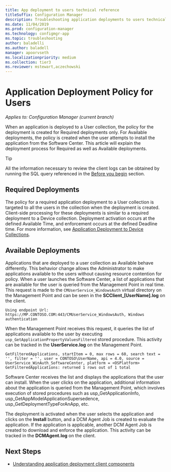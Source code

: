 ```yaml
---
title: App deployment to users technical reference
titleSuffix: Configuration Manager
description: Troubleshooting application deployments to users technical reference for Configuration Manager.
ms.date: 11/04/2019
ms.prod: configuration-manager
ms.technology: configmgr-app
ms.topic: troubleshooting
author: baladelli
ms.author: baladell
manager: apoorvseth
ms.localizationpriority: medium
ms.collection: tier3
ms.reviewer: mstewart,aczechowski
---
```


# Application Deployment Policy for Users

*Applies to: Configuration Manager (current branch)*

When an application is deployed to a User collection, the policy for the deployment is created for Required deployments only. For Available deployments, the policy is created when the user attempts to install the application from the Software Center. This article will explain the deployment process for Required as well as Available deployments.

> [!TIP]
> All the information necessary to review the client logs can be obtained by running the SQL query referenced in the [Before you begin](app-deployment-technical-reference.md#before-you-begin) section.

## Required Deployments

The policy for a required application deployment to a User collection is targeted to all the users in the collection when the deployment is created. Client-side processing for these deployments is similar to a required deployment to a Device collection. Deployment activation occurs at the defined Available Time, and enforcement occurs at the defined Deadline time. For more information, see [Application Deployment to Device Collections](device-deployment-technical-reference.md).

## Available Deployments

Applications that are deployed to a user collection as Available behave differently. This behavior change allows the Administrator to make applications available to the users without causing resource contention for policy. When a user launches the Software Center, a list of applications that are available for the user is queried from the Management Point in real time. This request is made to the `CMUserService_WindowsAuth` virtual directory on the Management Point and can be seen in the **SCClient_[UserName].log** on the client.

```text
Using endpoint Url: https://MP.CONTOSO.COM:443/CMUserService_WindowsAuth, Windows authentication
```

When the Management Point receives this request, it queries the list of applications available to the user by executing `usp_GetApplicationPropertyValuesFiltered` stored procedure. This activity can be tracked in the **UserService.log** on the Management Point.

```text
GetFilteredApplications, startItem = 0, max rows = 60, search text = '', filter = '', user = CONTOSO\UserName, api = 4.0, source = UserService_WinAuth_SoftwareCenter, platform = <OSPlatform>
GetFilteredApplications: returned 1 rows out of 1 total
```

Software Center receives the list and displays the applications that the user can install. When the user clicks on the application, additional information about the application is queried from the Management Point, which involves execution of stored procedures such as usp_GetApplicationInfo, usp_GetAppModelApplicationSupersedence, usp_GetDeploymentTypeForAnApp, etc.

The deployment is activated when the user selects the application and clicks on the **Install** button, and a DCM Agent Job is created to evaluate the application. If the application is applicable, another DCM Agent Job is created to download and enforce the application. This activity can be tracked in the **DCMAgent.log** on the client.

## Next Steps

- [Understanding application deployment client components](client-components-technical-reference.md)
